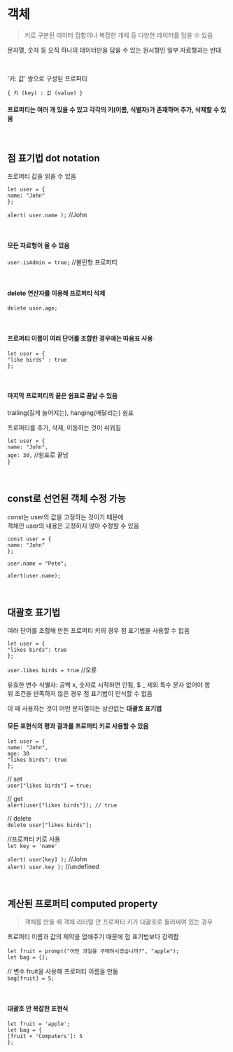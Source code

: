 객체
==
> 키로 구분된 데이터 집합이나 복잡한 개체 등 다양한 데이터를 담을 수 있음

문자열, 숫자 등 오직 하나의 데이터만을 담을 수 있는 원시형인 일부 자료형과는 반대

<br>

'키: 값' 쌍으로 구성된 프로퍼티

    { 키 (key) : 값 (value) }

#### 프로퍼티는 여러 개 있을 수 있고 각각의 키(이름, 식별자)가 존재하며 추가, 삭제할 수 있음

<br>

## 점 표기법 dot notation  
프로퍼티 값을 읽을 수 있음

`let user = {`     
  `name: "John"`  
`};`

`alert( user.name );` //John

<br>

#### 모든 자료형이 올 수 있음

`user.isAdmin = true;` //불린형 프로퍼티

<br>

#### delete 연산자를 이용해 프로퍼티 삭제

`delete user.age;`

<br>

#### 프로퍼티 이름이 여러 단어를 조합한 경우에는 따옴표 사용

`let user = {`  
`"like birds" : true `  
`};`

<br>

#### 마지막 프로퍼티의 끝은 쉼표로 끝날 수 있음
trailing(길게 늘어지는), hanging(매달리는) 쉼표

프로퍼티를 추가, 삭제, 이동하는 것이 쉬워짐

`let user = {`  
  `name: "John",`  
  `age: 30,` //쉼표로 끝남  
`}`

<br>

## const로 선언된 객체 수정 가능

const는 user의 값을 고정하는 것이기 때문에  
객체인 user의 내용은 고정하지 않아 수정할 수 있음

`const user = {`  
  `name: "John"`  
`};`

`user.name = "Pete";`  

`alert(user.name);` 

<br>

## 대괄호 표기법

여러 단어를 조합해 만든 프로퍼티 키의 경우 점 표기법을 사용할 수 없음

`let user = {`  
  `"likes birds": true`  
`};`

`user.likes birds = true` //오류

유효한 변수 식별자: 공백 x, 숫자로 시작하면 안됨, $ _ 제외 특수 문자 없어야 함  
위 조건을 만족하지 않은 경우 점 표기법이 인식할 수 없음

이 때 사용하는 것이 어떤 문자열이든 상관없는 **대괄호 표기법**

#### 모든 표현식의 평과 결과를 프로퍼티 키로 사용할 수 있음

`let user = {`  
  `name: "John",`  
  `age: 30`  
  `"likes birds": true`   
`};`

// set  
`user["likes birds"] = true;`

// get  
`alert(user["likes birds"]); // true`

// delete  
`delete user["likes birds"];`

//프로퍼티 키로 사용  
`let key = 'name'`

`alert( user[key] );` //John  
`alert( user.key );` //undefined

<br>

## 계산된 프로퍼티 computed property
> 객체를 만들 때 객체 리터럴 안 프로퍼티 키가 대괄호로 둘러싸여 있는 경우

프로퍼티 이름과 값의 제약을 없애주기 때문에 점 표기법보다 강력함

`let fruit = prompt("어떤 과일을 구매하시겠습니까?", "apple");`  
`let bag = {};`

// 변수 fruit을 사용해 프로퍼티 이름을 만듦  
`bag[fruit] = 5;`

<br>

#### 대괄호 안 복잡한 표현식

`let fruit = 'apple';`  
`let bag = {`  
  `[fruit + 'Computers']: 5`  
`};`